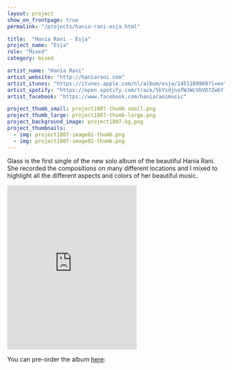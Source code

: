```yaml
---
layout: project
show_on_frontpage: true
permalink: "/projects/hania-rani-esja.html"

title:  "Hania Rani - Esja"
project_name: "Esja"
role: "Mixed"
category: mixed

artist_name: "Hania Rani"
artist_website: "http://haniarani.com"
artist_itunes: "https://itunes.apple.com/nl/album/esja/1451189960?l=en"
artist_spotify: "https://open.spotify.com/track/5kYsdjnafWJWcVbVD7Zw6Y?si=pn0Rb5WGQSiOc4aiTznsgg"
artist_facebook: "https://www.facebook.com/haniaranimusic"

project_thumb_small: project1807-thumb-small.png
project_thumb_large: project1807-thumb-large.png
project_background_image: project1807-bg.png
project_thumbnails:
  - img: project1807-image01-thumb.png
  - img: project1807-image02-thumb.png
---
```


Glass is the first single of the new solo album of the beautiful Hania Rani. She recorded the compositions on many different locations and I mixed to highlight all the different aspects and colors of her beautiful music.

<iframe src="https://open.spotify.com/embed/track/5kYsdjnafWJWcVbVD7Zw6Y" width="300" height="380" frameborder="0" allowtransparency="true" allow="encrypted-media"></iframe>

You can pre-order the album [here](https://haniarani.bandcamp.com): 

